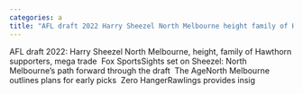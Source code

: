 ```yaml
---
categories: a
title: "AFL draft 2022 Harry Sheezel North Melbourne height family of Hawthorn supporters mega trade  Fox Sports"
---
```

AFL draft 2022: Harry Sheezel North Melbourne, height, family of Hawthorn supporters, mega trade&nbsp;&nbsp;Fox SportsSights set on Sheezel: North Melbourne’s path forward through the draft&nbsp;&nbsp;The AgeNorth Melbourne outlines plans for early picks&nbsp;&nbsp;Zero HangerRawlings provides insig